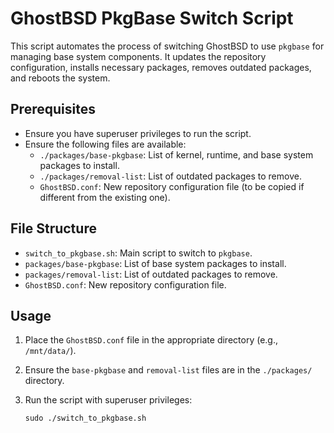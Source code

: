 # GhostBSD PkgBase Switch Script

This script automates the process of switching GhostBSD to use `pkgbase` for managing base system components. It updates the repository configuration, installs necessary packages, removes outdated packages, and reboots the system.

## Prerequisites

- Ensure you have superuser privileges to run the script.
- Ensure the following files are available:
  - `./packages/base-pkgbase`: List of kernel, runtime, and base system packages to install.
  - `./packages/removal-list`: List of outdated packages to remove.
  - `GhostBSD.conf`: New repository configuration file (to be copied if different from the existing one).

## File Structure

- `switch_to_pkgbase.sh`: Main script to switch to `pkgbase`.
- `packages/base-pkgbase`: List of base system packages to install.
- `packages/removal-list`: List of outdated packages to remove.
- `GhostBSD.conf`: New repository configuration file.

## Usage

1. Place the `GhostBSD.conf` file in the appropriate directory (e.g., `/mnt/data/`).
2. Ensure the `base-pkgbase` and `removal-list` files are in the `./packages/` directory.
3. Run the script with superuser privileges:

   ```
   sudo ./switch_to_pkgbase.sh

